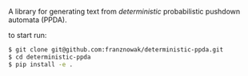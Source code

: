 A library for generating text from *deterministic* probabilistic pushdown automata (PPDA).

to start run:
```bash
$ git clone git@github.com:franznowak/deterministic-ppda.git
$ cd deterministic-ppda
$ pip install -e .
```
